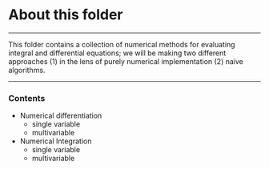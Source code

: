 # About this folder
----
This folder contains a collection of numerical methods for evaluating integral and differential equations; we will be making two different approaches (1) in the lens of purely numerical implementation (2) naive algorithms. 

----
### Contents
- Numerical differentiation
    - single variable
    - multivariable
- Numerical Integration
    -  single variable
    -  multivariable
